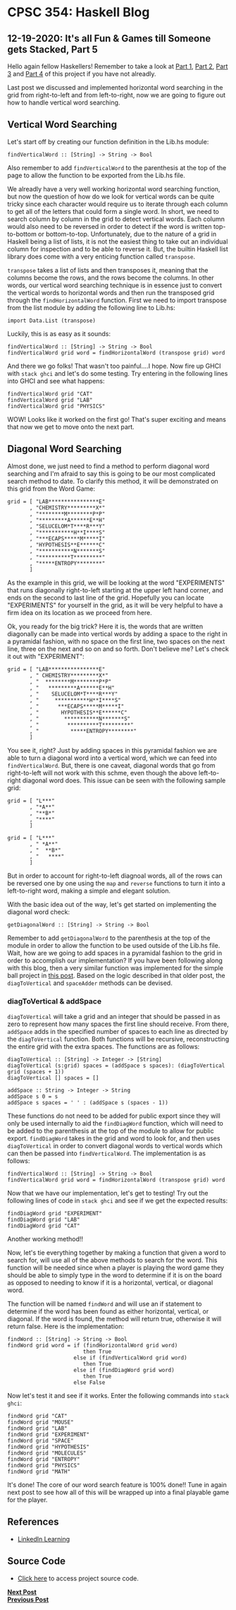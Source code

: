 # CPSC 354: Haskell Blog  

## 12-19-2020: It's all Fun & Games till Someone gets Stacked, Part 5

Hello again fellow Haskellers! Remember to take a look at <a href="https://github.com/GaryZ700/Haskell_Blog/blob/master/blog4.md">Part 1</a>, <a href="https://github.com/GaryZ700/Haskell_Blog/blob/master/blog5.md">Part 2</a>, <a href="https://github.com/GaryZ700/Haskell_Blog/blob/master/blog6.md">Part 3</a> and <a href="https://github.com/GaryZ700/Haskell_Blog/blob/master/blog7.md">Part 4</a> of this project if you have not alreadly. 

Last post we discussed and implemented horizontal word searching in the grid from right-to-left and from left-to-right, now we are going to figure out how to handle vertical word searching. 

## Vertical Word Searching

Let's start off by creating our function definition in the Lib.hs module: 
<pre><code>findVerticalWord :: [String] -> String -> Bool
</code></pre>
Also remember to add <code>findVerticalWord</code> to the parenthesis at the top of the page to allow the function to be exported from the Lib.hs file.

We alreadly have a very well working horizontal word searching function, but now the question of how do we look for vertical words can be quite tricky since each character would require us to iterate through each column to get all of the letters that could form a single word. In short, we need to search column by column in the grid to detect vertical words. Each column would also need to be reversed in order to detect if the word is written top-to-bottom or bottom-to-top. Unfortunately, due to the nature of a grid in Haskell being a list of lists, it is not the easiest thing to take out an individual column for inspection and to be able to reverse it. But, the builtin Haskell list library does come with a very enticing function called <code>transpose</code>. 

<code>transpose</code> takes a list of lists and then transposes it, meaning that the columns become the rows, and the rows become the columns. In other words, our vertical word searching technique is in essence just to convert the vertical words to horizontal words and then run the transposed grid through the <code>findHorizontalWord</code> function. First we need to import <cold>transpose</code> from the list module by adding the following line to Lib.hs:
<pre><code>import Data.List (transpose)</code></pre>

Luckily, this is as easy as it sounds: 
<pre><code>findVerticalWord :: [String] -> String -> Bool
findVerticalWord grid word = findHorizontalWord (transpose grid) word
</code></pre>

And there we go folks! That wasn't too painful....I hope. Now fire up GHCI with <code>stack ghci</code> and let's do some testing. Try entering in the following lines into GHCI and see what happens: 
<pre><code>findVerticalWord grid "CAT"
findVerticalWord grid "LAB"
findVerticalWord grid "PHYSICS"
</code></pre>

WOW! Looks like it worked on the first go! That's super exciting and means that now we get to move onto the next part. 

## Diagonal Word Searching

Almost done, we just need to find a method to perform diagonal word searching and I'm afraid to say this is going to be our most complicated search method to date. To clarify this method, it will be demonstrated on this grid from the Word Game: 
<pre><code>grid = [ "LAB****************E"
       , "CHEMISTRY*********X*"
       , "********M********P*P"
       , "*********A******E**H"
       , "SELUCELOM*T****R***Y"
       , "***********H**I****S"
       , "***ECAPS*****M*****I"
       , "HYPOTHESIS**E******C"
       , "***********N*******S"
       , "**********T*********"
       , "*****ENTROPY********"
       ]
</code></pre>
As the example in this grid, we will be looking at the word "EXPERIMENTS" that runs diagonally right-to-left starting at the upper left hand corner, and ends on the second to last line of the grid. Hopefully you can locate "EXPERIMENTS" for yourself in the grid, as it will be very helpful to have a firm idea on its location as we proceed from here. 

Ok, you ready for the big trick? Here it is, the words that are written diagonally can be made into vertical words by adding a space to the right in a pyramidal fashion, with no space on the first line, two spaces on the next line, three on the next and so on and so forth. Don't believe me? Let's check it out with "EXPERIMENT":
<pre><code>grid = [ "LAB****************E"
       , " CHEMISTRY*********X*"
       , "  ********M********P*P"
       , "   *********A******E**H"
       , "    SELUCELOM*T****R***Y"
       , "     ***********H**I****S"
       , "      ***ECAPS*****M*****I"
       , "       HYPOTHESIS**E******C"
       , "        ***********N*******S"
       , "         **********T*********"
       , "          *****ENTROPY********"
       ]
</code></pre>
You see it, right? Just by adding spaces in this pyramidal fashion we are able to turn a diagonal word into a vertical word, which we can feed into <code>findVerticalWord</code>. But, there is one caveat, diagonal words that go from right-to-left will not work with this schme, even though the above left-to-right diagonal word does. This issue can be seen with the following sample grid: 
<pre><code>grid = [ "L***"
       , "*A**"
       , "**B*"
       , "****"
       ]
</code></pre>
<pre><code>grid = [ "L***"
       , " *A**"
       , "  **B*"
       , "   ****"
       ]
</code></pre>
But in order to account for right-to-left diagnoal words, all of the rows can be reversed one by one using the <code>map</code> and <code>reverse</code> functions to turn it into a left-to-right word, making a simple and elegant solution.

With the basic idea out of the way, let's get started on implementing the diagonal word check: 
<pre><code>getDiagonalWord :: [String] -> String -> Bool
</code></pre>
Remember to add <code>getDiagonalWord</code> to the parenthesis at the top of the module in order to allow the function to be used outside of the Lib.hs file. 
Wait, how are we going to add spaces in a pyramidal fashion to the grid in order to accomplish our implementation? If you have been following along with this blog, then a very similar function was implemented for the simple ball project in <a href="https://github.com/GaryZ700/Haskell_Blog/blob/master/blog3.md">this post</a>. Based on the logic described in that older post, the <code>diagToVertical</code> and <code>spaceAdder</code> methods can be devised.

### diagToVertical & addSpace
<code>diagToVertical</code> will take a grid and an integer that should be passed in as zero to represent how many spaces the first line should receive. From there, <code>addSpace</code> adds in the specified number of spaces to each line as directed by the <code>diagToVertical</code> function. Both functions will be recursive, reconstructing the entire grid with the extra spaces. The functions are as follows: 
<pre><code>diagToVertical :: [String] -> Integer -> [String]
diagToVertical (s:grid) spaces = (addSpace s spaces): (diagToVertical grid (spaces + 1))
diagToVertical [] spaces = []

addSpace :: String -> Integer -> String
addSpace s 0 = s
addSpace s spaces = ' ' : (addSpace s (spaces - 1))
</code></pre>
These functions do not need to be added for public export since they will only be used internally to aid the <code>findDiagWord</code> function, which will need to be added to the parenthesis at the top of the module to allow for public export. <code>findDiagWord</code> takes in the grid and word to look for, and then uses <code>diagToVertical</code>  in order to convert diagonal words to vertical words which can then be passed into <code>findVerticalWord</code>. The implementation is as follows: 
<pre><code>findVerticalWord :: [String] -> String -> Bool
findVerticalWord grid word = findHorizontalWord (transpose grid) word
</code></pre>

Now that we have our implementation, let's get to testing! Try out the following lines of code in <code>stack ghci</code> and see if we get the expected results: 
<pre><code>findDiagWord grid "EXPERIMENT"
findDiagWord grid "LAB"
findDiagWord grid "CAT"
</code></pre>
Another working method!!

Now, let's tie everything together by making a function that given a word to search for, will use all of the above methods to search for the word. This function will be needed since when a player is playing the word game they should be able to simply type in the word to determine if it is on the board as opposed to needing to know if it is a horizontal, vertical, or diagonal word. 

The function will be named <code>findWord</code> and will use an if statement to determine if the word has been found as either horizontal, vertical, or diagonal. If the word is found, the method will return true, otherwise it will return false. Here is the implementation: 
<pre><code>findWord :: [String] -> String -> Bool
findWord grid word = if (findHorizontalWord grid word)
                        then True
                     else if (findVerticalWord grid word)
                        then True
                     else if (findDiagWord grid word)
                        then True
                     else False
</code></pre>

Now let's test it and see if it works. Enter the following commands into <code>stack ghci</code>:
<pre><code>findWord grid "CAT"
findWord grid "MOUSE"
findWord grid "LAB"
findWord grid "EXPERIMENT"
findWord grid "SPACE"
findWord grid "HYPOTHESIS"
findWord grid "MOLECULES"
findWord grid "ENTROPY"
findWord grid "PHYSICS"
findWord grid "MATH"</code></pre>

It's done! The core of our word search feature is 100% done!! Tune in again next post to see how all of this will be wrapped up into a final playable game for the player. 

## References 
<ul>
    <li><a href="https://www.linkedin.com/learning/learning-haskell-programming/the-course-overview?u=2195556">LinkedIn Learning</a></li>
</ul>

## Source Code
<ul>
    <li><a href="https://github.com/GaryZ700/Haskell_Blog/tree/master/WordGame">Click here</a> to access project source code.</li>
</ul>

<b><a href="https://github.com/GaryZ700/Haskell_Blog/blob/master/blog9.md">Next Post</a></b><br/>
<b><a href="https://github.com/GaryZ700/Haskell_Blog/blob/master/blog7.md">Previous Post</a></b>
